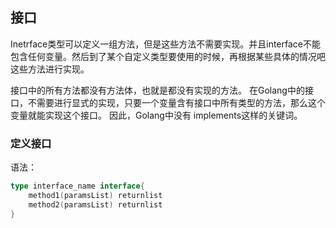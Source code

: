 ## 接口

Inetrface类型可以定义一组方法，但是这些方法不需要实现。并且interface不能包含任何变量。然后到了某个自定义类型要使用的时候，再根据某些具体的情况吧这些方法进行实现。

接口中的所有方法都没有方法体，也就是都没有实现的方法。 在Golang中的接口，不需要进行显式的实现，只要一个变量含有接口中所有类型的方法，那么这个变量就能实现这个接口。 因此，Golang中没有 implements这样的关键词。

### 定义接口

语法：
```go
type interface_name interface{
    method1(paramsList) returnlist
    method2(paramsList) returnlist
}
```




